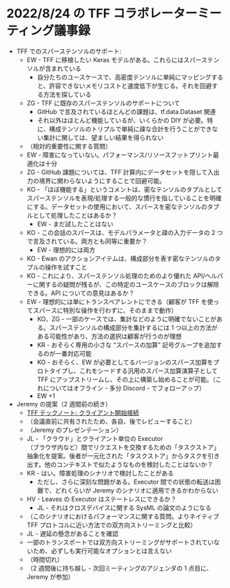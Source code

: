 # 2022/8/24 の TFF コラボレーターミーティング議事録

- TFF でのスパーステンソルのサポート:
    - EW - TFF に移植したい Keras モデルがある。これらにはスパーステンソルが含まれている
        - 自分たちのユースケースで、高密度テンソルに単純にマッピングすると、許容できないメモリコストと速度低下が生じる。それを回避する方法を探している
    - ZG - TFF に既存のスパーステンソルのサポートについて
        - GitHub で言及されているほとんどの課題は、tf.data.Dataset 関連
        - それ以外はほとんど機能しているが、いくらかの DIY が必要。特に、構成テンソルのトリプルで単純に疎な合計を行うことができない集計に関しては、望ましい結果を得られない
    - （相対的重要性に関する質問）
    - EW - 障害になっていない。パフォーマンス/リソースフットプリント最適化は十分
    - ZG - GitHub 課題については、TFF 計算内にデータセットを隠して入出力の境界に関わらないようにすることで回避可能。
    - KO - 「ほぼ機能する」というコメントは、密なテンソルのタプルとしてスパーステンソルを表現/処理する一般的な慣行を指していることを明確にする。データセットの使用において、スパースを密なテンソルのタプルとして処理したことはあるか？
        - EW - まだ試したことはない
    - KO - この会話のスパースは、モデルパラメータと疎の入力データの 2 つで言及されている。両方とも同等に重要か？
        - EW - 理想的には両方
    - KO - Ewan のアクションアイテムは、構成部分を表す密なテンソルのタプルの操作を試すこと
    - KO - これにより、スパーステンソル処理のためのより優れた API/ヘルパーに関するの疑問が残るが、この特定のユースケースのブロックは解除できる。API についての意見はあるか？
    - EW - 理想的には単にトランスペアレントにできる（顧客が TFF を使ってスパースに特別な操作を行わずに、そのままで動作）
        - KO、ZG - 一部のケースでは、集計などのように明確でないことがある。スパーステンソルの構成部分を集計するには 1 つ以上の方法がある可能性があり、方法の選択は顧客が行うのが理想
        - KR - おそらく専用の小さな “スパースの加算” 記号グループを追加するのが一番対応可能
        - KO - おそらく、EW が必要としてるバージョンのスパース加算をプロトタイプし、これをシードする汎用のスパース加算演算子として TFF にアップストリームし、その上に構築し始めることが可能。（これについてはオフライン - 多分 Discord - でフォローアップ）
        - EW +1
- Jeremy の提案（2 週間前の続き）
    - [TFF テックノート: クライアント開始接続](https://docs.google.com/document/d/10rvJdXRtgVOYNU2cj-M4ycGLoAxI2m3BKcRJQtE9nY8/edit#heading=h.sw48ol3t02xj)
    - （会議直前に共有されたため、各自、後でレビューすること）
    - （Jeremy のプレゼンテーション）
    - JL - 「クラウド」とクライアント単位の Executor<br>（ブラウザ内など）間でリクエストを交換するための「タスクストア」抽象化を提案。後者が一元化された「タスクストア」からタスクを引き出す。他のコンテキストで似たようなものを検討したことはないか？
    - KR - はい。障害処理のシナリオで検討したことがある
        - ただし、さらに深刻な問題がある。Executor 間での状態の転送は困難で、どれくらいが Jeremy のシナリオに適用できるかわからない
    - HV - Leaves の Executor はステートレスにできるか？
        - JL - それはクロスデバイスに関する SysML の論文のようになる
    - （このシナリオにおけるパフォーマンスに関する質問。よりネイティブ TFF プロトコルに近い方法での双方向ストリーミングと比較）
    - JL - 遅延の懸念があることを確認
    - 一部のトランスポートでは双方向ストリーミングがサポートされていないため、必ずしも実行可能なオプションとは言えない
    - （時間切れ）
    - （2 週間後に持ち越し - 次回ミーティングのアジェンダの 1 点目に、Jeremy が参加）
